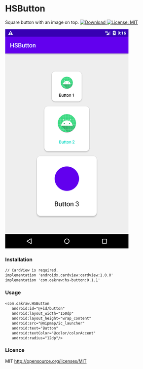# HSButton
Square button with an image on top.
[ ![Download](https://api.bintray.com/packages/oakraw/HSButton/com.oakraw.HSButton/images/download.svg?version=0.1.0) ](https://bintray.com/oakraw/HSButton/com.oakraw.HSButton/0.1.0/link)
[![License: MIT](https://img.shields.io/badge/License-MIT-yellow.svg)](https://opensource.org/licenses/MIT)

![FancyButtons Android](https://raw.githubusercontent.com/oakraw/HSButton/master/screenshot.png)

### Installation

	// CardView is required.
	implementation 'androidx.cardview:cardview:1.0.0'
	implementation 'com.oakraw:hs-button:0.1.1'
	
### Usage

    <com.oakraw.HSButton
       android:id="@+id/button"
       android:layout_width="150dp"
       android:layout_height="wrap_content"
       android:src="@mipmap/ic_launcher"
       android:text="Button"
       android:textColor="@color/colorAccent"
       android:radius="12dp"/>

### Licence

MIT
http://opensource.org/licenses/MIT
